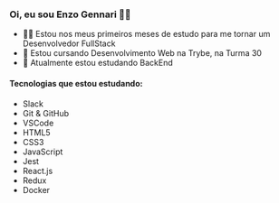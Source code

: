 ### Oi, eu sou Enzo Gennari 👋😁

- 🧑‍💻 Estou nos meus primeiros meses de estudo para me tornar um Desenvolvedor FullStack
- 💚 Estou cursando Desenvolvimento Web na Trybe, na Turma 30
- 📑 Atualmente estou estudando BackEnd

#### Tecnologias que estou estudando:

- Slack
- Git & GitHub
- VSCode
- HTML5
- CSS3
- JavaScript
- Jest
- React.js
- Redux
- Docker
